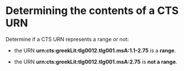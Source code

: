 


# Determining the contents of a CTS URN #




Determine if a CTS URN represents a range or not:

- the URN <strong concordion:set="#range">urn:cts:greekLit:tlg0012.tlg001.msA:1.1-2.75</strong> is a <strong concordion:assertTrue="isRange(#range)">range</strong>.

- the URN <strong concordion:set="#point">urn:cts:greekLit:tlg0012.tlg001.msA:2.75</strong> is <strong concordion:assertFalse="isRange(#point)">not a range</strong>.


